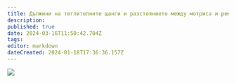 ```yaml
---
title: Дължини на теглителните щанги и разстоянието между мотриса и реморке
description: 
published: true
date: 2024-03-16T11:50:42.704Z
tags: 
editor: markdown
dateCreated: 2024-01-18T17:36:36.157Z
---
```


<img src="http://46.10.181.183:1518/trinmo/literature/tram-archives/1959.jpg">